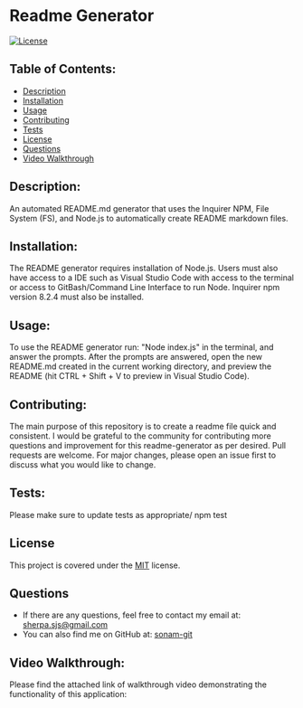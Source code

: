 # Readme Generator
  [![License](https://img.shields.io/badge/license-MIT-blue.svg)
    ](https://opensource.org/licenses/MIT)
  
  ## Table of Contents:
  *  [Description](#description)
  *  [Installation](#installation)
  *  [Usage](#usage)
  *  [Contributing](#contributing)
  *  [Tests](#tests)
  *  [License](#license)
  *  [Questions](#questions)
  *  [Video Walkthrough](#Video-Walkthrough)


## Description:
An automated README.md generator that uses the Inquirer NPM, File System (FS), and Node.js to automatically create README markdown files.
## Installation:
The README generator requires installation of Node.js. Users must also have access to a IDE such as Visual Studio Code with access to the terminal or access to GitBash/Command Line Interface to run Node. Inquirer npm version 8.2.4 must also be installed.
## Usage:
To use the README generator run: "Node index.js" in the terminal, and answer the prompts. After the prompts are answered, open the new README.md created in the current working directory, and preview the README (hit CTRL + Shift + V to preview in Visual Studio Code).
## Contributing:
The main purpose of this repository is to create a readme file quick and consistent. I would be grateful to the community for contributing more questions and improvement for this readme-generator as per desired. Pull requests are welcome. For major changes, please open an issue first to discuss what you would like to change.
## Tests:
Please make sure to update tests as appropriate/ npm test
## License
This project is covered under the [MIT](https://opensource.org/licenses/MIT) license.
## Questions

  * If there are any questions, feel free to contact my email at: sherpa.sjs@gmail.com
  * You can also find me on GitHub at: [sonam-git](https://github.com/sonam-git)
##  Video Walkthrough:
Please find the attached link of walkthrough video demonstrating the functionality of this application:

